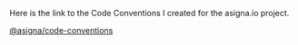 Here is the link to the Code Conventions I created for the asigna.io project.

[@asigna/code-conventions](https://ephyp.notion.site/Code-Conventions-75f3d90168c944b699b2a1f9d82aacea?pvs=4)
